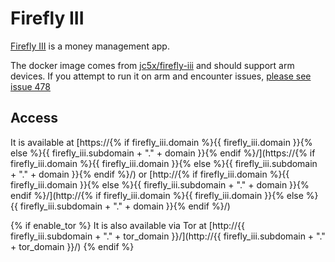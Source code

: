 # Firefly III

[Firefly III](https://firefly-iii.org/) is a money management app.

The docker image comes from [jc5x/firefly-iii](https://hub.docker.com/r/jc5x/firefly-iii) and should support arm devices.
If you attempt to run it on arm and encounter issues, [please see issue 478](https://gitlab.com/NickBusey/HomelabOS/-/issues/478)

## Access

It is available at [https://{% if firefly_iii.domain %}{{ firefly_iii.domain }}{% else %}{{ firefly_iii.subdomain + "." + domain }}{% endif %}/](https://{% if firefly_iii.domain %}{{ firefly_iii.domain }}{% else %}{{ firefly_iii.subdomain + "." + domain }}{% endif %}/) or [http://{% if firefly_iii.domain %}{{ firefly_iii.domain }}{% else %}{{ firefly_iii.subdomain + "." + domain }}{% endif %}/](http://{% if firefly_iii.domain %}{{ firefly_iii.domain }}{% else %}{{ firefly_iii.subdomain + "." + domain }}{% endif %}/)

{% if enable_tor %}
It is also available via Tor at [http://{{ firefly_iii.subdomain + "." + tor_domain }}/](http://{{ firefly_iii.subdomain + "." + tor_domain }}/)
{% endif %}

